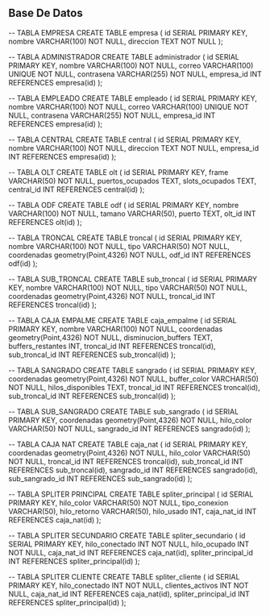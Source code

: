 ## Base De Datos

-- TABLA EMPRESA
CREATE TABLE empresa (
    id SERIAL PRIMARY KEY,
    nombre VARCHAR(100) NOT NULL,
    direccion TEXT NOT NULL
);

-- TABLA ADMINISTRADOR
CREATE TABLE administrador (
    id SERIAL PRIMARY KEY,
    nombre VARCHAR(100) NOT NULL,
    correo VARCHAR(100) UNIQUE NOT NULL,
    contrasena VARCHAR(255) NOT NULL,
    empresa_id INT REFERENCES empresa(id)
);

-- TABLA EMPLEADO
CREATE TABLE empleado (
    id SERIAL PRIMARY KEY,
    nombre VARCHAR(100) NOT NULL,
    correo VARCHAR(100) UNIQUE NOT NULL,
    contrasena VARCHAR(255) NOT NULL,
    empresa_id INT REFERENCES empresa(id)
);

-- TABLA CENTRAL
CREATE TABLE central (
    id SERIAL PRIMARY KEY,
    nombre VARCHAR(100) NOT NULL,
    direccion TEXT NOT NULL,
    empresa_id INT REFERENCES empresa(id)
);

-- TABLA OLT
CREATE TABLE olt (
    id SERIAL PRIMARY KEY,
    frame VARCHAR(50) NOT NULL,
    puertos_ocupados TEXT,
    slots_ocupados TEXT,
    central_id INT REFERENCES central(id)
);

-- TABLA ODF
CREATE TABLE odf (
    id SERIAL PRIMARY KEY,
    nombre VARCHAR(100) NOT NULL,
    tamano VARCHAR(50),
    puerto TEXT,
    olt_id INT REFERENCES olt(id)
);

-- TABLA TRONCAL
CREATE TABLE troncal (
    id SERIAL PRIMARY KEY,
    nombre VARCHAR(100) NOT NULL,
    tipo VARCHAR(50) NOT NULL,
    coordenadas geometry(Point,4326) NOT NULL,
    odf_id INT REFERENCES odf(id)
);

-- TABLA SUB_TRONCAL
CREATE TABLE sub_troncal (
    id SERIAL PRIMARY KEY,
    nombre VARCHAR(100) NOT NULL,
    tipo VARCHAR(50) NOT NULL,
    coordenadas geometry(Point,4326) NOT NULL,
    troncal_id INT REFERENCES troncal(id)
);

-- TABLA CAJA EMPALME
CREATE TABLE caja_empalme (
    id SERIAL PRIMARY KEY,
    nombre VARCHAR(100) NOT NULL,
    coordenadas geometry(Point,4326) NOT NULL,
    disminucion_buffers TEXT,
    buffers_restantes INT,
    troncal_id INT REFERENCES troncal(id),
    sub_troncal_id INT REFERENCES sub_troncal(id)
);

-- TABLA SANGRADO
CREATE TABLE sangrado (
    id SERIAL PRIMARY KEY,
    coordenadas geometry(Point,4326) NOT NULL,
    buffer_color VARCHAR(50) NOT NULL,
    hilos_disponibles TEXT,
    troncal_id INT REFERENCES troncal(id),
    sub_troncal_id INT REFERENCES sub_troncal(id)
);

-- TABLA SUB_SANGRADO
CREATE TABLE sub_sangrado (
    id SERIAL PRIMARY KEY,
    coordenadas geometry(Point,4326) NOT NULL,
    hilo_color VARCHAR(50) NOT NULL,
    sangrado_id INT REFERENCES sangrado(id)
);

-- TABLA CAJA NAT
CREATE TABLE caja_nat (
    id SERIAL PRIMARY KEY,
    coordenadas geometry(Point,4326) NOT NULL,
    hilo_color VARCHAR(50) NOT NULL,
    troncal_id INT REFERENCES troncal(id),
    sub_troncal_id INT REFERENCES sub_troncal(id),
    sangrado_id INT REFERENCES sangrado(id),
    sub_sangrado_id INT REFERENCES sub_sangrado(id)
);

-- TABLA SPLITER PRINCIPAL
CREATE TABLE spliter_principal (
    id SERIAL PRIMARY KEY,
    hilo_color VARCHAR(50) NOT NULL,
    tipo_conexion VARCHAR(50),
    hilo_retorno VARCHAR(50),
    hilo_usado INT,
    caja_nat_id INT REFERENCES caja_nat(id)
);

-- TABLA SPLITER SECUNDARIO
CREATE TABLE spliter_secundario (
    id SERIAL PRIMARY KEY,
    hilo_conectado INT NOT NULL,
    hilo_ocupado INT NOT NULL,
    caja_nat_id INT REFERENCES caja_nat(id),
    spliter_principal_id INT REFERENCES spliter_principal(id)
);

-- TABLA SPLITER CLIENTE
CREATE TABLE spliter_cliente (
    id SERIAL PRIMARY KEY,
    hilo_conectado INT NOT NULL,
    clientes_activos INT NOT NULL,
    caja_nat_id INT REFERENCES caja_nat(id),
    spliter_principal_id INT REFERENCES spliter_principal(id)
);

